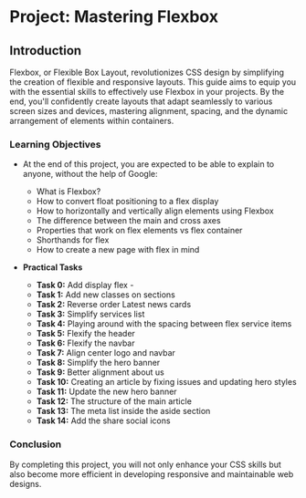 # Project: Mastering Flexbox

## Introduction
Flexbox, or Flexible Box Layout, revolutionizes CSS design by simplifying the creation of flexible and responsive layouts. This guide aims to equip you with the essential skills to effectively use Flexbox in your projects. By the end, you'll confidently create layouts that adapt seamlessly to various screen sizes and devices, mastering alignment, spacing, and the dynamic arrangement of elements within containers.

### Learning Objectives

 - At the end of this project, you are expected to be able to explain to anyone, without the help of Google:
    * What is Flexbox?
    * How to convert float positioning to a flex display
    * How to horizontally and vertically align elements using Flexbox
    * The difference between the main and cross axes
    * Properties that work on flex elements vs flex container
    * Shorthands for flex
    * How to create a new page with flex in mind

- **Practical Tasks**
  - **Task 0:** Add display flex - 
  - **Task 1:** Add new classes on sections
  - **Task 2:** Reverse order Latest news cards
  - **Task 3:** Simplify services list
  - **Task 4:** Playing around with the spacing between flex service items
  - **Task 5:** Flexify the header
  - **Task 6:** Flexify the navbar
  - **Task 7:** Align center logo and navbar
  - **Task 8:** Simplify the hero banner
  - **Task 9:** Better alignment about us
  - **Task 10:** Creating an article by fixing issues and updating hero styles
  - **Task 11:** Update the new hero banner
  - **Task 12:** The structure of the main article
  - **Task 13:** The meta list inside the aside section
  - **Task 14:** Add the share social icons


### Conclusion

By completing this project, you will not only enhance your CSS skills but also become more efficient in developing responsive and maintainable web designs.
